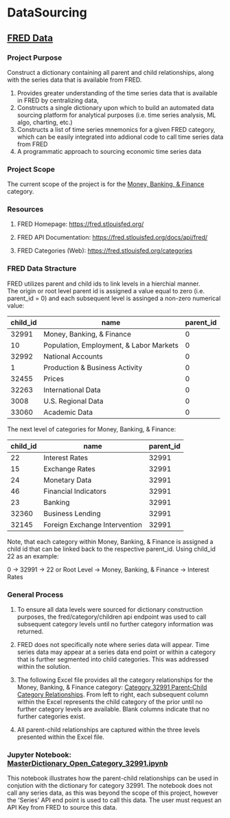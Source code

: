 # DataSourcing

## [FRED Data](https://github.com/GRDInvestmentSystemsConsultingInc/DataSourcing/tree/main/FRED)

### Project Purpose

Construct a dictionary containing all parent and child relationships, along with the series data that is available from FRED.

1.  Provides greater understanding of the time series data that is available in FRED by centralizing data,
2.  Constructs a single dictionary upon which to build an automated data sourcing platform for analytical purposes (i.e. time series analysis, ML algo, charting, etc.)
3.  Constructs a list of time series mnemonics for a given FRED category, which can be easily integrated into addional code to call time series data from FRED
4.  A programmatic approach to sourcing economic time series data

### Project Scope

The current scope of the project is for the [Money, Banking, & Finance](https://fred.stlouisfed.org/categories/32991) category.

### Resources
1. FRED Homepage:  https://fred.stlouisfed.org/

2. FRED API Documentation:  https://fred.stlouisfed.org/docs/api/fred/

3. FRED Categories (Web):  https://fred.stlouisfed.org/categories

### FRED Data Stracture

FRED utilizes parent and child ids to link levels in a hierchial manner.  
The origin or root level parent id is assigned a value equal to zero (i.e. parent_id = 0) and each subsequent level is assinged a non-zero numerical value:

| child_id | name | parent_id |
| ----------- | ----------- | -------- |
| 32991      | Money, Banking, & Finance | 0 |
| 10   | Population, Employment, & Labor Markets | 0 |
| 32992 | National Accounts | 0 |
| 1 | Production & Business Activity | 0 |
| 32455 | Prices | 0 |
| 32263 | International Data | 0 |
| 3008 | U.S. Regional Data | 0 |
| 33060 | Academic Data | 0 |


The next level of categories for Money, Banking, & Finance:

| child_id | name | parent_id |
| ----------- | ----------- | -------- |
| 22 | Interest Rates | 32991 |
| 15   | Exchange Rates | 32991 |
| 24 | Monetary Data | 32991 |
| 46 | Financial Indicators | 32991 |
| 23 | Banking | 32991 |
| 32360 | Business Lending | 32991 |
| 32145 | Foreign Exchange Intervention | 32991 |

Note, that each category within Money, Banking, & Finance is assigned a child id that can be linked back to the respective parent_id.  Using child_id 22 as an example:

0 -> 32991 -> 22 or Root Level -> Money, Banking, & Finance -> Interest Rates

### General Process

1. To ensure all data levels were sourced for dictionary construction purposes, the fred/category/children api endpoint was used to call subsequent category levels until no further category information was returned.

2.  FRED does not specifically note where series data will appear.  Time series data may appear at a series data end point or within a category that is further segmented into child categories.  This was addressed within the solution.

3.  The following Excel file provides all the category relationships for the Money, Banking, & Finance category: [Category 32991 Parent-Child Category Relationships](https://github.com/GRDInvestmentSystemsConsultingInc/DataSourcing/blob/main/FRED/Category32991_parent_child_relationships.xlsx).  From left to right, each subsequent column within the Excel represents the child category of the prior until no further category levels are available.  Blank columns indicate that no further categories exist.
4.  All parent-child relationships are captured within the three levels presented within the Excel file.

### Jupyter Notebook: [MasterDictionary_Open_Category_32991.ipynb](https://github.com/GRDInvestmentSystemsConsultingInc/DataSourcing/blob/782ce1ae4917d235369d41d24ff6c94bfd3c5ee7/FRED/MasterDictionary_Open_Category_32991.ipynb)

This notebook illustrates how the parent-child relationships can be used in conjution with the dictionary for category 32991.  The notebook does not call any series data, as this was beyond the scope of this project, however the 'Series' API end point is used to call this data.  The user must request an API Key from FRED to source this data.
